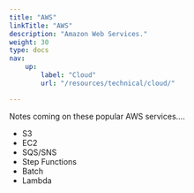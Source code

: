 ```yaml
---
title: "AWS"
linkTitle: "AWS"
description: "Amazon Web Services."
weight: 30
type: docs
nav:
    up:
        label: "Cloud"
        url: "/resources/technical/cloud/"

---
```

Notes coming on these popular AWS services....

* S3
* EC2
* SQS/SNS
* Step Functions
* Batch
* Lambda
